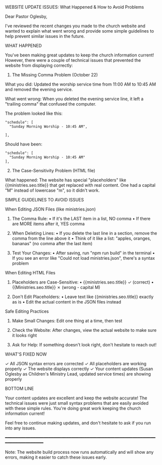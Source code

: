 WEBSITE UPDATE ISSUES: What Happened & How to Avoid Problems

Dear Pastor Oglesby,

I've reviewed the recent changes you made to the church website and wanted to explain what went wrong and provide some simple guidelines to help prevent similar issues in the future.

WHAT HAPPENED

You've been making great updates to keep the church information current! However, there were a couple of technical issues that prevented the website from displaying correctly:

1. The Missing Comma Problem (October 22)

What you did: Updated the worship service time from 11:00 AM to 10:45 AM and removed the evening service.

What went wrong: When you deleted the evening service line, it left a "trailing comma" that confused the computer.

The problem looked like this:

    "schedule": [
      "Sunday Morning Worship - 10:45 AM",
      
    ],

Should have been:

    "schedule": [
      "Sunday Morning Worship - 10:45 AM"
    ],

2. The Case-Sensitivity Problem (HTML file)

What happened: The website has special "placeholders" like {{ministries.seo.title}} that get replaced with real content. One had a capital "M" instead of lowercase "m", so it didn't work.

SIMPLE GUIDELINES TO AVOID ISSUES

When Editing JSON Files (like ministries.json)

1. The Comma Rule:
   • If it's the LAST item in a list, NO comma
   • If there are MORE items after it, YES comma

2. When Deleting Lines:
   • If you delete the last line in a section, remove the comma from the line above it
   • Think of it like a list: "apples, oranges, bananas" (no comma after the last item)

3. Test Your Changes:
   • After saving, run "npm run build" in the terminal
   • If you see an error like "Could not load ministries.json", there's a syntax problem

When Editing HTML Files

1. Placeholders are Case-Sensitive:
   • {{ministries.seo.title}} ✓ (correct)
   • {{Ministries.seo.title}} ✗ (wrong - capital M)

2. Don't Edit Placeholders:
   • Leave text like {{ministries.seo.title}} exactly as is
   • Edit the actual content in the JSON files instead

Safe Editing Practices

1. Make Small Changes: Edit one thing at a time, then test

2. Check the Website: After changes, view the actual website to make sure it looks right

3. Ask for Help: If something doesn't look right, don't hesitate to reach out!

WHAT'S FIXED NOW

✓ All JSON syntax errors are corrected
✓ All placeholders are working properly
✓ The website displays correctly
✓ Your content updates (Susan Oglesby as Children's Ministry Lead, updated service times) are showing properly

BOTTOM LINE

Your content updates are excellent and keep the website accurate! The technical issues were just small syntax problems that are easily avoided with these simple rules. You're doing great work keeping the church information current!

Feel free to continue making updates, and don't hesitate to ask if you run into any issues.

━━━━━━━━━━━━━━━━━━━━━━━━━━━━━━━━━━━━━━━━━━━━━━━━━━━━━━━━━━━━━━━━━━━━━━━━━━

Note: The website build process now runs automatically and will show any errors, making it easier to catch these issues early.
